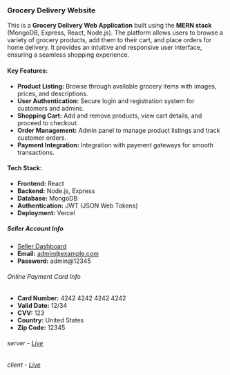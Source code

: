 ### Grocery Delivery Website

This is a **Grocery Delivery Web Application** built using the **MERN stack** (MongoDB, Express, React, Node.js). The platform allows users to browse a variety of grocery products, add them to their cart, and place orders for home delivery. It provides an intuitive and responsive user interface, ensuring a seamless shopping experience.

#### **Key Features:**

- **Product Listing:** Browse through available grocery items with images, prices, and descriptions.
- **User Authentication:** Secure login and registration system for customers and admins.
- **Shopping Cart:** Add and remove products, view cart details, and proceed to checkout.
- **Order Management:** Admin panel to manage product listings and track customer orders.
- **Payment Integration:** Integration with payment gateways for smooth transactions.

#### **Tech Stack:**

- **Frontend:** React
- **Backend:** Node.js, Express
- **Database:** MongoDB
- **Authentication:** JWT (JSON Web Tokens)
- **Deployment:** Vercel

##### Seller Account Info
- [Seller Dashboard](liveLink/Seller)
- **Email:** admin@example.com
- **Password:** admin@12345

###### Online Payment Card Info
- **Card Number:** 4242 4242 4242 4242
- **Valid Date:** 12/34
- **CVV:** 123
- **Country:** United States
- **Zip Code:** 12345


###### server - [Live](https://p4-grocery-delivery-backend.vercel.app/)
###### client - [Live]()